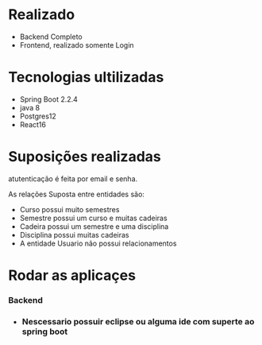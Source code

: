 # Realizado

<ul> 
  <li>Backend Completo</li> 
  <li>Frontend, realizado somente Login</li> 
</ul>

# Tecnologias ultilizadas
<ul> 
  <li>Spring Boot 2.2.4</li> 
  <li>java 8</li>
  <li>Postgres12</li>
  <li>React16</li>
</ul>

# Suposições realizadas
 atutenticação é feita por email e senha.
 
 As relações Suposta entre entidades são: 
    <ul>
    <li>Curso possui muito semestres</li>
    <li>Semestre possui um curso e muitas cadeiras</li>
    <li>Cadeira possui um semestre e uma disciplina</li>
    <li>Disciplina possui muitas cadeiras</li>
    <li>A entidade Usuario não possui relacionamentos</li>
    </ul>
    


# Rodar as aplicaçes
  
<h3>Backend<h3> 
  <ul>
   <li>Nescessario possuir eclipse ou alguma ide com superte ao spring boot</li>
  </ul>
